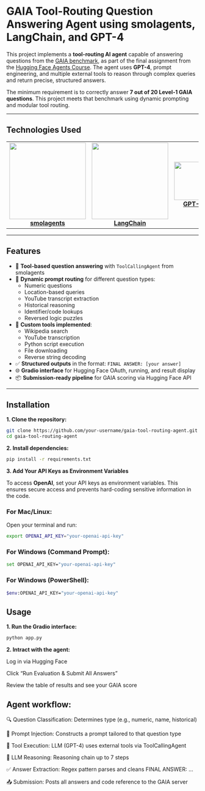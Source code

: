 # GAIA Tool-Routing Question Answering Agent using smolagents, LangChain, and GPT-4

This project implements a **tool-routing AI agent** capable of answering questions from the [GAIA benchmark](https://huggingface.co/learn/agents-course/en/unit4/what-is-gaia), as part of the final assignment from the [Hugging Face Agents Course](https://huggingface.co/learn/agents-course/en/unit4/hands-on). The agent uses **GPT-4**, prompt engineering, and multiple external tools to reason through complex queries and return precise, structured answers.

The minimum requirement is to correctly answer **7 out of 20 Level-1 GAIA questions**. This project meets that benchmark using dynamic prompting and modular tool routing.

---

## Technologies Used

<table>
  <tr>
    <td align="center">
      <img src="https://huggingface.co/datasets/huggingface/documentation-images/resolve/main/smolagents/smolagents.png" width="200"/><br>
      <b><a href="https://github.com/huggingface/smolagents">smolagents</a></b>
    </td>
    <td align="center">
      <img src="https://raw.githubusercontent.com/langchain-ai/.github/main/profile/logo-dark.svg" width="200"/><br>
      <b><a href="https://www.langchain.com/">LangChain</a></b>
    </td>
    <td align="center">
      <img src="https://raw.githubusercontent.com/TypingMind/model-icons/refs/heads/main/icons/gpt-4.webp" width="100"/><br>
      <b><a href="https://openai.com/gpt-4">GPT-4</a></b>
    </td>
  </tr>
</table>


---

## Features

- 🧠 **Tool-based question answering** with `ToolCallingAgent` from smolagents  
- 🧭 **Dynamic prompt routing** for different question types:
  - Numeric questions
  - Location-based queries
  - YouTube transcript extraction
  - Historical reasoning
  - Identifier/code lookups
  - Reversed logic puzzles
- 🧰 **Custom tools implemented**:
  - Wikipedia search
  - YouTube transcription
  - Python script execution
  - File downloading
  - Reverse string decoding
- ✅ **Structured outputs** in the format: `FINAL ANSWER: [your answer]`
- 🌐 **Gradio interface** for Hugging Face OAuth, running, and result display
- 📦 **Submission-ready pipeline** for GAIA scoring via Hugging Face API

---

## Installation

 **1. Clone the repository:**

   ```bash
   git clone https://github.com/your-username/gaia-tool-routing-agent.git
   cd gaia-tool-routing-agent
   ```

**2. Install dependencies:**

```bash
pip install -r requirements.txt
```

**3. Add Your API Keys as Environment Variables**

To access **OpenAI**, set your API keys as environment variables. This ensures secure access and prevents hard-coding sensitive information in the code.

  ### For Mac/Linux:
  Open your terminal and run:
  ```bash
  export OPENAI_API_KEY="your-openai-api-key"
   ```
  ### For Windows (Command Prompt):

  ```bash
  set OPENAI_API_KEY="your-openai-api-key"
  ```
  ### For Windows (PowerShell):

  ```bash
  $env:OPENAI_API_KEY="your-openai-api-key"
  ```
  ## Usage
  **1. Run the Gradio interface:**
  ```bash
  python app.py
```
  **2. Intract with the agent:**
  
  Log in via Hugging Face

  Click “Run Evaluation & Submit All Answers”

  Review the table of results and see your GAIA score

  ## Agent workflow:

  🔍 Question Classification: Determines type (e.g., numeric, name, historical)

  📄 Prompt Injection: Constructs a prompt tailored to that question type

  🔧 Tool Execution: LLM (GPT-4) uses external tools via ToolCallingAgent

  🧠 LLM Reasoning: Reasoning chain up to 7 steps

  ✅ Answer Extraction: Regex pattern parses and cleans FINAL ANSWER: ...

  📤 Submission: Posts all answers and code reference to the GAIA server




  
